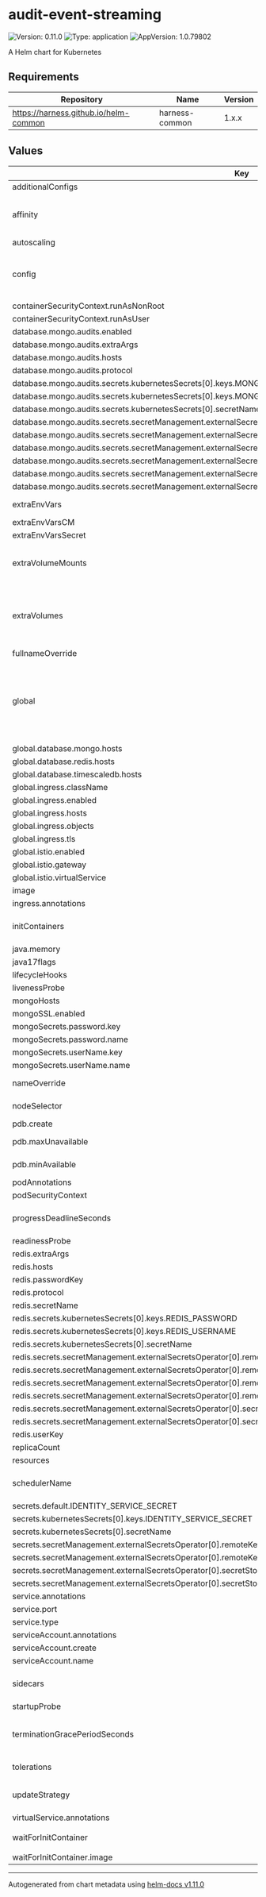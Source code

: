 # audit-event-streaming

![Version: 0.11.0](https://img.shields.io/badge/Version-0.11.0-informational?style=flat-square) ![Type: application](https://img.shields.io/badge/Type-application-informational?style=flat-square) ![AppVersion: 1.0.79802](https://img.shields.io/badge/AppVersion-1.0.79802-informational?style=flat-square)

A Helm chart for Kubernetes

## Requirements

| Repository | Name | Version |
|------------|------|---------|
| https://harness.github.io/helm-common | harness-common | 1.x.x |

## Values

| Key | Type | Default | Description |
|-----|------|---------|-------------|
| additionalConfigs | object | `{}` | additionalConfigs Additional configurations for the deployment |
| affinity | object | `{}` | affinity Affinity for pod assignment. Evaluated as a template. # ref: https://kubernetes.io/docs/concepts/configuration/assign-pod-node/#affinity-and-anti-affinity # Note: podAffinityPreset, podAntiAffinityPreset, and nodeAffinityPreset will be ignored when it's set # |
| autoscaling | object | `{"enabled":false,"maxReplicas":100,"minReplicas":1,"targetCPU":"","targetMemory":""}` | autoscaling.targetMemory Target Memory utilization percentage # |
| config | object | `{"AUDIT_CLIENT_BASEURL":"http://platform-service:9005/api/","BATCH_CURSOR_SIZE":"1000","BATCH_LIMIT":"10000","BATCH_MAX_RETRIES":"3","DEPLOY_MODE":"KUBERNETES","EVENT_COLLECTION_BATCH_JOB_CRON":"0 */30 * * * *","GRPC_MANAGER_AUTHORITY":"harness-manager:9879","GRPC_MANAGER_TARGET":"harness-manager:9879","JAVA_ADVANCED_FLAGS":"-XX:NativeMemoryTracking=summary -XX:-UseBiasedLocking -XX:+UseG1GC","LOGGING_LEVEL":"INFO","MEMORY":"768m","MONGO_MAX_DOCUMENT_LIMIT":"10000","MONGO_MAX_OPERATION_TIME_IN_MILLIS":"30000","NG_MANAGER_CLIENT_BASEURL":"http://ng-manager:7090/","REPLICA":"1"}` | Configurations for Harness application |
| containerSecurityContext.runAsNonRoot | bool | `true` |  |
| containerSecurityContext.runAsUser | int | `65534` |  |
| database.mongo.audits.enabled | bool | `false` |  |
| database.mongo.audits.extraArgs | string | `""` |  |
| database.mongo.audits.hosts | list | `[]` |  |
| database.mongo.audits.protocol | string | `""` |  |
| database.mongo.audits.secrets.kubernetesSecrets[0].keys.MONGO_PASSWORD | string | `""` |  |
| database.mongo.audits.secrets.kubernetesSecrets[0].keys.MONGO_USER | string | `""` |  |
| database.mongo.audits.secrets.kubernetesSecrets[0].secretName | string | `""` |  |
| database.mongo.audits.secrets.secretManagement.externalSecretsOperator[0].remoteKeys.MONGO_PASSWORD.name | string | `""` |  |
| database.mongo.audits.secrets.secretManagement.externalSecretsOperator[0].remoteKeys.MONGO_PASSWORD.property | string | `""` |  |
| database.mongo.audits.secrets.secretManagement.externalSecretsOperator[0].remoteKeys.MONGO_USER.name | string | `""` |  |
| database.mongo.audits.secrets.secretManagement.externalSecretsOperator[0].remoteKeys.MONGO_USER.property | string | `""` |  |
| database.mongo.audits.secrets.secretManagement.externalSecretsOperator[0].secretStore.kind | string | `""` |  |
| database.mongo.audits.secrets.secretManagement.externalSecretsOperator[0].secretStore.name | string | `""` |  |
| extraEnvVars | list | `[]` | extraEnvVars Extra environment variables to be set on container # e.g: # extraEnvVars: #   - name: FOO #     value: "bar" # |
| extraEnvVarsCM | string | `""` | extraEnvVarsCM ConfigMap with extra environment variables # |
| extraEnvVarsSecret | string | `""` | extraEnvVarsSecret Secret with extra environment variables # |
| extraVolumeMounts | list | `[]` | extraVolumeMounts Optionally specify extra list of additional volumeMounts for ; container(s) # e.g. extraVolumeMounts: - name: service-account   mountPath: /opt/harness/svc - name: stackdriver   mountPath: /opt/harness/monitoring - name: dumps   mountPath: /opt/harness/dumps |
| extraVolumes | list | `[]` | extraVolumes Optionally specify extra list of additional volumes for ; pods # e.g. extraVolumes: - name: service-account   secret:     secretName: redis-ca     items:     - key: redis-labs-ca-truststore       path: redis_labs_ca_truststore - name: stackdriver   secret:     secretName: stackdriver-creds     items:     - key: stackdriver-key-file       path: stackdriver.json - name: dumps   hostPath:     path: /var/dumps     type: DirectoryOrCreate |
| fullnameOverride | string | `""` | fullnameOverride String to fully override common.names.fullname template # |
| global | object | `{"commonAnnotations":{},"commonLabels":{},"database":{"mongo":{"extraArgs":"","hosts":[],"installed":true,"passwordKey":"","protocol":"mongodb","secretName":"","secrets":{"kubernetesSecrets":[{"keys":{"MONGO_PASSWORD":"","MONGO_USER":""},"secretName":""}],"secretManagement":{"externalSecretsOperator":[{"remoteKeys":{"MONGO_PASSWORD":{"name":"","property":""},"MONGO_USER":{"name":"","property":""}},"secretStore":{"kind":"","name":""}}]}},"userKey":""},"postgres":{"extraArgs":"","hosts":["postgres:5432"],"installed":true,"passwordKey":"","protocol":"postgres","secretName":"","userKey":""},"redis":{"extraArgs":"","hosts":["redis:6379"],"installed":true,"passwordKey":"","protocol":"redis","secretName":"","secrets":{"kubernetesSecrets":[{"keys":{"REDIS_PASSWORD":"","REDIS_USERNAME":""},"secretName":""}],"secretManagement":{"externalSecretsOperator":[{"remoteKeys":{"REDIS_PASSWORD":{"name":"","property":""},"REDIS_USERNAME":{"name":"","property":""}},"secretStore":{"kind":"","name":""}}]}},"userKey":""},"timescaledb":{"extraArgs":"","hosts":["timescaledb-single-chart:5432"],"installed":true,"passwordKey":"","protocol":"jdbc:postgresql","secretName":"","userKey":""}},"ha":false,"imagePullSecrets":[],"ingress":{"className":"harness","enabled":false,"hosts":["my-host.example.org"],"objects":{"annotations":{}},"tls":{"enabled":true,"secretName":""}},"istio":{"enabled":false,"gateway":{"create":false},"virtualService":{"gateways":null,"hosts":null}},"kubeVersion":"","loadbalancerURL":"","stackDriverLoggingEnabled":false}` | global.storageClass Global StorageClass for Persistent Volume(s) |
| global.database.mongo.hosts | list | `[]` | provide default values if mongo.installed is set to false |
| global.database.redis.hosts | list | `["redis:6379"]` | provide default values if redis.installed is set to false |
| global.database.timescaledb.hosts | list | `["timescaledb-single-chart:5432"]` | provide default values if mongo.installed is set to false |
| global.ingress.className | string | `"harness"` | set ingress object classname |
| global.ingress.enabled | bool | `false` | create ingress objects |
| global.ingress.hosts | list | `["my-host.example.org"]` | set host of ingressObjects |
| global.ingress.objects | object | `{"annotations":{}}` | add annotations to ingress objects |
| global.ingress.tls | object | `{"enabled":true,"secretName":""}` | set tls for ingress objects |
| global.istio.enabled | bool | `false` | create virtualServices objects |
| global.istio.gateway | object | `{"create":false}` | create gateway and use in virtualservice |
| global.istio.virtualService | object | `{"gateways":null,"hosts":null}` | if gateway not created, use specified gateway and host |
| image | object | `{"digest":"","imagePullSecrets":[],"pullPolicy":"IfNotPresent","registry":"docker.io","repository":"harness/<placeholderService>","tag":"latest"}` | image.imagePullSecrets Specify docker-registry secret names as an array |
| ingress.annotations | object | `{}` |  |
| initContainers | list | `[]` | initContainers Add additional init containers to the ; pods # e.g: # initContainers: #   - name: your-image-name #     image: your-image #     imagePullPolicy: Always #     ports: #       - name: portname #         containerPort: 1234 # |
| java.memory | string | `"768m"` |  |
| java17flags | string | `""` |  |
| lifecycleHooks | object | `{}` |  |
| livenessProbe | object | `{"enabled":false,"failureThreshold":null,"initialDelaySeconds":60,"periodSeconds":10,"successThreshold":1,"timeoutSeconds":10}` | livenessProbe.successThreshold Success threshold for livenessProbe # |
| mongoHosts | list | `[]` | mongoHosts List of mongo hosts |
| mongoSSL.enabled | bool | `false` |  |
| mongoSecrets.password.key | string | `"mongodb-root-password"` |  |
| mongoSecrets.password.name | string | `"mongodb-replicaset-chart"` |  |
| mongoSecrets.userName.key | string | `"mongodbUsername"` |  |
| mongoSecrets.userName.name | string | `"harness-secrets"` |  |
| nameOverride | string | `""` | nameOverride String to partially override common.names.fullname template (will maintain the release name) # |
| nodeSelector | object | `{}` | nodeSelector Node labels for pod assignment. Evaluated as a template. # ref: https://kubernetes.io/docs/user-guide/node-selection/ # |
| pdb.create | bool | `true` | pdb.create Enable/disable a Pod Disruption Budget creation # |
| pdb.maxUnavailable | string | `""` | pdb.maxUnavailable Maximum number/percentage of pods that may be made unavailable after the eviction # |
| pdb.minAvailable | string | `"50%"` | pdb.minAvailable Minimum number/percentage of pods that must still be available after the eviction # |
| podAnnotations | object | `{}` |  |
| podSecurityContext | object | `{}` |  |
| progressDeadlineSeconds | int | `720` | set progressDealineSeconds in seconds, number of seconds the Deployment controller waits before indicating failure # ref: https://kubernetes.io/docs/concepts/workloads/controllers/deployment/ |
| readinessProbe | object | `{"enabled":false,"failureThreshold":10,"initialDelaySeconds":60,"periodSeconds":10,"successThreshold":1,"timeoutSeconds":10}` | readinessProbe.successThreshold Success threshold for readinessProbe # |
| redis.extraArgs | string | `""` |  |
| redis.hosts | list | `[]` |  |
| redis.passwordKey | string | `""` |  |
| redis.protocol | string | `""` |  |
| redis.secretName | string | `""` |  |
| redis.secrets.kubernetesSecrets[0].keys.REDIS_PASSWORD | string | `""` |  |
| redis.secrets.kubernetesSecrets[0].keys.REDIS_USERNAME | string | `""` |  |
| redis.secrets.kubernetesSecrets[0].secretName | string | `""` |  |
| redis.secrets.secretManagement.externalSecretsOperator[0].remoteKeys.REDIS_PASSWORD.name | string | `""` |  |
| redis.secrets.secretManagement.externalSecretsOperator[0].remoteKeys.REDIS_PASSWORD.property | string | `""` |  |
| redis.secrets.secretManagement.externalSecretsOperator[0].remoteKeys.REDIS_USERNAME.name | string | `""` |  |
| redis.secrets.secretManagement.externalSecretsOperator[0].remoteKeys.REDIS_USERNAME.property | string | `""` |  |
| redis.secrets.secretManagement.externalSecretsOperator[0].secretStore.kind | string | `""` |  |
| redis.secrets.secretManagement.externalSecretsOperator[0].secretStore.name | string | `""` |  |
| redis.userKey | string | `""` |  |
| replicaCount | int | `1` | replicaCount Number of pods # |
| resources | object | `{"limits":{"memory":"8192Mi"},"requests":{"cpu":1,"memory":"712Mi"}}` | resources.requests The requested resources for the containers # |
| schedulerName | string | `""` | schedulerName Specifies the schedulerName, if it's nil uses kube-scheduler # https://kubernetes.io/docs/tasks/administer-cluster/configure-multiple-schedulers/ # |
| secrets.default.IDENTITY_SERVICE_SECRET | string | `"HVSKUYqD4e5Rxu12hFDdCJKGM64sxgEynvdDhaOHaTHhwwn0K4Ttr0uoOxSsEVYNrUU="` |  |
| secrets.kubernetesSecrets[0].keys.IDENTITY_SERVICE_SECRET | string | `""` |  |
| secrets.kubernetesSecrets[0].secretName | string | `""` |  |
| secrets.secretManagement.externalSecretsOperator[0].remoteKeys.IDENTITY_SERVICE_SECRET.name | string | `""` |  |
| secrets.secretManagement.externalSecretsOperator[0].remoteKeys.IDENTITY_SERVICE_SECRET.property | string | `""` |  |
| secrets.secretManagement.externalSecretsOperator[0].secretStore.kind | string | `""` |  |
| secrets.secretManagement.externalSecretsOperator[0].secretStore.name | string | `""` |  |
| service.annotations | object | `{}` |  |
| service.port | int | `9006` |  |
| service.type | string | `"ClusterIP"` |  |
| serviceAccount.annotations | object | `{}` |  |
| serviceAccount.create | bool | `false` |  |
| serviceAccount.name | string | `"harness-default"` |  |
| sidecars | list | `[]` | sidecars Add additional sidecar containers to the ; pods # e.g: # sidecars: #   - name: your-image-name #     image: your-image #     imagePullPolicy: Always #     ports: #       - name: portname #         containerPort: 1234 # |
| startupProbe | object | `{"enabled":false,"failureThreshold":60,"initialDelaySeconds":0,"periodSeconds":10,"successThreshold":1,"timeoutSeconds":5}` | startupProbe.successThreshold Success threshold for startupProbe # |
| terminationGracePeriodSeconds | string | `"30"` | terminationGracePeriodSeconds In seconds, time the given to the pod needs to terminate gracefully # ref: https://kubernetes.io/docs/concepts/workloads/pods/pod/#termination-of-pods # |
| tolerations | list | `[]` | tolerations Tolerations for pod assignment. Evaluated as a template. # ref: https://kubernetes.io/docs/concepts/configuration/taint-and-toleration/ # |
| updateStrategy | object | `{"rollingUpdate":{"maxSurge":"25%","maxUnavailable":"25%"},"type":"RollingUpdate"}` | deployment.updateStrategy.type Deployment strategy type # ref: https://kubernetes.io/docs/concepts/workloads/controllers/deployment/#update-strategies # e.g: |
| virtualService.annotations | object | `{}` |  |
| waitForInitContainer | object | `{"containerSecurityContext":{"runAsNonRoot":true,"runAsUser":65534},"image":{"digest":"","imagePullSecrets":[],"pullPolicy":"IfNotPresent","registry":"docker.io","repository":"harness/helm-init-container","tag":"latest"},"resources":{"limits":{"memory":"128Mi"},"requests":{"cpu":"128m","memory":"128Mi"}}}` | Wait-For-App initContainers details |
| waitForInitContainer.image | object | `{"digest":"","imagePullSecrets":[],"pullPolicy":"IfNotPresent","registry":"docker.io","repository":"harness/helm-init-container","tag":"latest"}` | image.imagePullSecrets Specify docker-registry secret names as an array |

----------------------------------------------
Autogenerated from chart metadata using [helm-docs v1.11.0](https://github.com/norwoodj/helm-docs/releases/v1.11.0)
